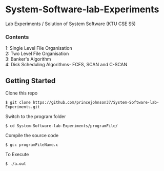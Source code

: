 # System-Software-lab-Experiments
Lab Experiments / Solution of System Software (KTU CSE S5)  <br>

<h3>Contents<br></h3>
1: Single Level File Organisation<br>
2: Two Level File Organisation <br>
3: Banker's Algorithm <br>
4: Disk Scheduling Algorithms- FCFS, SCAN and C-SCAN





## Getting Started

Clone this repo
```
$ git clone https://github.com/princejohnson37/System-Software-lab-Experiments.git
```
Switch to the program folder
```
$ cd System-Software-lab-Experiments/programFile/
```
Compile the source code
```
$ gcc programFileName.c
```
To Execute
``` 
$ ./a.out
```
